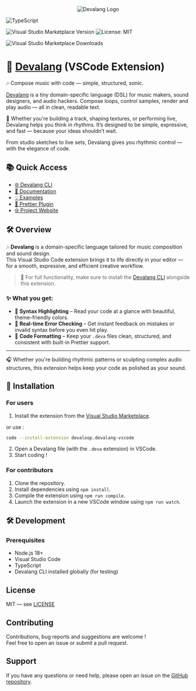 <div align="center">
    <img src="https://firebasestorage.googleapis.com/v0/b/devaloop-labs.firebasestorage.app/o/devalang-teal-logo.png?alt=media&token=55a9b324-01ce-4386-b16d-62d8866b15a8" alt="Devalang Logo">
</div>

![TypeScript](https://img.shields.io/badge/Built%20with-TypeScript-blue?logo=typescript)

![Visual Studio Marketplace Version](https://img.shields.io/visual-studio-marketplace/v/devaloop.devalang-vscode)
![License: MIT](https://img.shields.io/badge/license-MIT-green)

![Visual Studio Marketplace Downloads](https://img.shields.io/visual-studio-marketplace/d/devaloop.devalang-vscode)

# 🎼 [Devalang](https://github.com/devaloop-labs/devalang) (VSCode Extension)

🎶 Compose music with code — simple, structured, sonic.

[Devalang](https://github.com/devaloop-labs/devalang) is a tiny domain-specific language (DSL) for music makers, sound designers, and audio hackers.
Compose loops, control samples, render and play audio — all in clean, readable text.

🦊 Whether you're building a track, shaping textures, or performing live, Devalang helps you think in rhythms. It’s designed to be simple, expressive, and fast — because your ideas shouldn’t wait.

From studio sketches to live sets, Devalang gives you rhythmic control — with the elegance of code.

## 📚 Quick Access

- [🌐 Devalang CLI](https://github.com/devaloop-labs/devalang)
- [📖 Documentation](https://github.com/devaloop-labs/devalang/tree/main/docs)
- [💡 Examples](https://github.com/devaloop-labs/devalang/tree/main/examples)
- [🎨 Prettier Plugin](https://www.npmjs.com/package/@devaloop/prettier-plugin-devalang)
- [🌐 Project Website](https://devalang.com)


## 🛠️ Overview

🎶 **Devalang** is a domain-specific language tailored for music composition and sound design.  
This Visual Studio Code extension brings it to life directly in your editor — for a smooth, expressive, and efficient creative workflow.

> 🚀 For full functionality, make sure to install the [Devalang CLI](https://github.com/devaloop-labs/devalang) alongside this extension.

### ✨ What you get:

- 🌈 **Syntax Highlighting** – Read your code at a glance with beautiful, theme-friendly colors.
- 🛑 **Real-time Error Checking** – Get instant feedback on mistakes or invalid syntax before you even hit play.
- 🧹 **Code Formatting** – Keep your `.deva` files clean, structured, and consistent with built-in Prettier support.

---

🎧 Whether you're building rhythmic patterns or sculpting complex audio structures, this extension helps keep your code as polished as your sound.

## 📆 Installation

### For users

1. Install the extension from the [Visual Studio Marketplace](https://marketplace.visualstudio.com/items?itemName=devaloop.devalang-vscode).

or use :

```bash
code --install-extension devaloop.devalang-vscode
```

2. Open a Devalang file (with the `.deva` extension) in VSCode.
3. Start coding !

### For contributors

1. Clone the repository.
2. Install dependencies using `npm install`.
3. Compile the extension using `npm run compile`.
4. Launch the extension in a new VSCode window using `npm run watch`.

## 🛠️ Development

### Prerequisites

- Node.js 18+
- Visual Studio Code
- TypeScript
- Devalang CLI installed globally (for testing)

## License

MIT — see [LICENSE](./LICENSE)

## Contributing

Contributions, bug reports and suggestions are welcome !  
Feel free to open an issue or submit a pull request.

## Support

If you have any questions or need help, please open an issue on the [GitHub repository](https://github.com/Devaloop/devalang-vscode-private/issues).